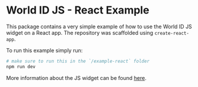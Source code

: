# World ID JS - React Example

This package contains a very simple example of how to use the World ID JS widget on a React app. The repository was scaffolded using `create-react-app`.

To run this example simply run:

```sh
# make sure to run this in the `/example-react` folder
npm run dev
```

More information about the JS widget can be found [here](../README.md).
